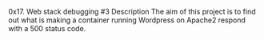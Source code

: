 0x17. Web stack debugging #3 Description The aim of this project is to find out what is making a container running Wordpress on Apache2 respond with a 500 status code.
